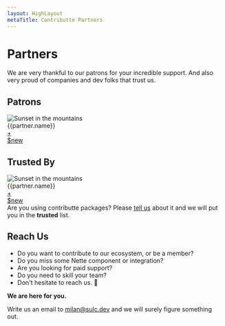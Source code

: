 ```yaml
---
layout: HighLayout
metaTitle: Contributte Partners
---
```


<h1>Partners</h1>

<p>
  We are very thankful to our patrons for your incredible support. And also very proud 
  of companies and dev folks that trust us. 
</p>

<div class="mb-16"></div>

<h2>Patrons</h2>

<div class="flex  flex-wrap my-12">
  <div v-for="partner of $page.contributte.partners.patrons">
    <a
      class="block max-w-sm rounded overflow-hidden shadow-lg px-6 m-2"
      :href="partner.website"
      :key="partner.name"
      target="_blank"
    >
      <img class="w-32 m-auto" :src="partner.avatar" loading="lazy" alt="Sunset in the mountains" />
      <div class="px-6 py-4 text-center">
        <div class="font-bold">{{partner.name}}</div>
      </div>
    </a>
  </div>
  <div>
     <a
      class="block max-w-sm rounded overflow-hidden shadow-lg m-2"
      href="https://github.com/contributte/contributte/issues/new?template=Patron.md"
      target="_blank"
    >
      <div class="w-32 h-32 text-center text-6xl flex items-center justify-center">+</div> 
      <div class="px-6 py-4 text-center">$new</div>
    </a>
  </div>
</div>

<div class="mb-16"></div>

<h2>Trusted By</h2>

<div class="flex flex-wrap my-12">
  <div v-for="partner of $page.contributte.partners.trusted">
    <a
      class="block max-w-sm rounded overflow-hidden shadow-lg px-6 m-2"
      :href="partner.website"
      :key="partner.name"
      target="_blank"
    >
      <img class="w-32 m-auto" :src="partner.avatar" loading="lazy" alt="Sunset in the mountains" />
      <div class="px-6 py-4 text-center">
        <div class="font-bold">{{partner.name}}</div>
      </div>
    </a>
  </div>
  <div>
     <a
      class="block max-w-sm rounded overflow-hidden shadow-lg m-2"
      href="https://github.com/contributte/contributte/issues/new?template=Truster.md"
      target="_blank"
    >
      <div class="w-32 h-32 text-center text-6xl flex items-center justify-center">+</div> 
      <div class="px-6 py-4 text-center">$new</div>
    </a>
  </div>
</div>

<div>
  Are you using contributte packages? Please <a class="text-blue-600 underline" href="https://github.com/contributte/contributte/issues/new?template=Truster.md">tell us</a> about it and we will put you in the <strong>trusted</strong> list.
</div>

<div class="mb-16"></div>

<h2>Reach Us</h2>

<ul class="my-8 list-disc list-inside">
  <li>Do you want to contribute to our ecosystem, or be a member?</li>
  <li>Do you miss some Nette component or integration?</li>
  <li>Are you looking for paid support?</li>
  <li>Do you need to skill your team?</li>
  <li>Don't hesitate to reach us. 🚀</li>
</ul>

<p><strong>We are here for you.</strong></p>

<p>
  Write us an email to <a class="underline" href="mailto:milan@sulc.dev">milan@sulc.dev</a> and we will surely figure something out.
</p>
